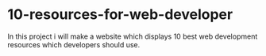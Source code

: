 # 10-resources-for-web-developer
In this project i will make a website which displays 10  best web development resources which developers should use.

